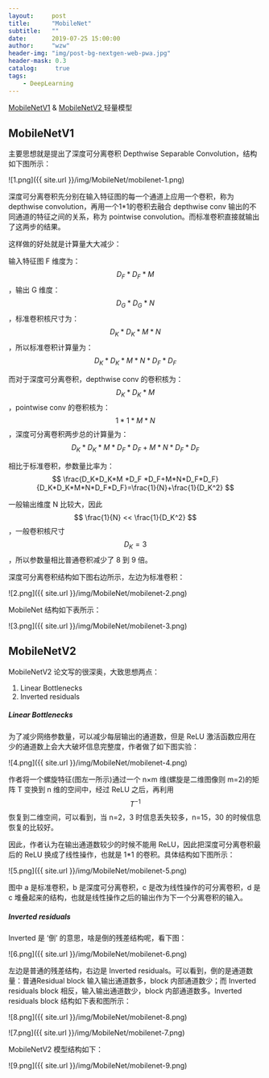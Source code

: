 ```yaml
---
layout:     post
title:      "MobileNet"
subtitle:   ""
date:       2019-07-25 15:00:00
author:     "wzw"
header-img: "img/post-bg-nextgen-web-pwa.jpg"
header-mask: 0.3
catalog:     true
tags:
    - DeepLearning
---
```

<script type="text/javascript" async src="https://cdn.mathjax.org/mathjax/latest/MathJax.js?config=TeX-MML-AM_CHTML"> </script>

[MobileNetV1][MobileNetV1] & [MobileNetV2 ][MobileNetV2] 轻量模型

## MobileNetV1

主要思想就是提出了深度可分离卷积 Depthwise Separable Convolution，结构如下图所示：

![1.png]({{ site.url }}/img/MobileNet/mobilenet-1.png)

深度可分离卷积先分别在输入特征图的每一个通道上应用一个卷积，称为 depthwise convolution，再用一个1*1的卷积去融合 depthwise conv 输出的不同通道的特征之间的关系，称为 pointwise convolution。而标准卷积直接就输出了这两步的结果。

这样做的好处就是计算量大大减少：

输入特征图 F 维度为：
$$
D_F*D_F*M
$$
，输出 G 维度：
$$
D_G*D_G*N
$$
，标准卷积核尺寸为：
$$
D_K*D_K*M*N
$$
，所以标准卷积计算量为：
$$
D_K*D_K*M*N*D_F*D_F
$$


而对于深度可分离卷积，depthwise conv 的卷积核为：
$$
D_K*D_K*M
$$
，pointwise conv 的卷积核为：
$$
1*1* M *N
$$
，深度可分离卷积两步总的计算量为：
$$
D_K*D_K*M *D_F *D_F+M*N*D_F*D_F
$$


相比于标准卷积，参数量比率为：
$$
\frac{D_K*D_K*M *D_F *D_F+M*N*D_F*D_F}{D_K*D_K*M*N*D_F*D_F}=\frac{1}{N}+\frac{1}{D_K^2}
$$

一般输出维度 N 比较大，因此
$$
\frac{1}{N} << \frac{1}{D_K^2}
$$
，一般卷积核尺寸
$$
D_K=3
$$
，所以参数量相比普通卷积减少了 8 到 9 倍。

深度可分离卷积结构如下图右边所示，左边为标准卷积：

![2.png]({{ site.url }}/img/MobileNet/mobilenet-2.png)

MobileNet 结构如下表所示：

![3.png]({{ site.url }}/img/MobileNet/mobilenet-3.png)

## MobileNetV2

MobileNetV2 论文写的很深奥，大致思想两点：

1. Linear Bottlenecks
2. Inverted residuals

##### Linear Bottlenecks

为了减少网络参数量，可以减少每层输出的通道数，但是 ReLU 激活函数应用在少的通道数上会大大破坏信息完整度，作者做了如下图实验：

![4.png]({{ site.url }}/img/MobileNet/mobilenet-4.png)

作者将一个螺旋特征(图左一所示)通过一个 n×m 维(螺旋是二维图像则 m=2)的矩阵 T 变换到 n 维的空间中，经过 ReLU 之后，再利用
$$
T^{-1}
$$
恢复到二维空间，可以看到，当 n=2，3 时信息丢失较多，n=15，30 的时候信息恢复的比较好。

因此，作者认为在输出通道数较少的时候不能用 ReLU，因此把深度可分离卷积最后的 ReLU 换成了线性操作，也就是 1*1 的卷积。具体结构如下图所示：

![5.png]({{ site.url }}/img/MobileNet/mobilenet-5.png)

图中 a 是标准卷积，b 是深度可分离卷积，c 是改为线性操作的可分离卷积，d 是 c 堆叠起来的结构，也就是线性操作之后的输出作为下一个分离卷积的输入。

##### Inverted residuals

Inverted 是 ‘倒’ 的意思，啥是倒的残差结构呢，看下图：

![6.png]({{ site.url }}/img/MobileNet/mobilenet-6.png)

左边是普通的残差结构，右边是 Inverted residuals。可以看到，倒的是通道数量：普通Residual block 输入输出通道数多，block 内部通道数少；而 Inverted residuals block 相反，输入输出通道数少，block 内部通道数多。Inverted residuals block 结构如下表和图所示：

![8.png]({{ site.url }}/img/MobileNet/mobilenet-8.png)

![7.png]({{ site.url }}/img/MobileNet/mobilenet-7.png)

MobileNetV2 模型结构如下：

![9.png]({{ site.url }}/img/MobileNet/mobilenet-9.png)



[MobileNetV1]: https://arxiv.org/abs/1704.04861
[MobileNetV2]: https://arxiv.org/abs/1801.04381